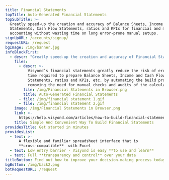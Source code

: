 ```yaml
---
title: Financial Statements
topTitle: Auto-Generated Financial Statements
topSubTitle: >-
  Greatly speed-up the creation and accuracy of Balance Sheets, Income
  Statements, Cash Flow Statements, ratios and KPIs for financial and management
  accounting without wasting time on long error-prone manual setups.
signUpURL: /accounts/signup/
requestURL: /request
bgImage: /img/banner.jpg
infoBlockFirst:
  - descr: "Greatly speed-up the creation and accuracy of Financial Statements without wasting time on long error-prone manual setups.\n\nVisyond automates the creation of:\n\n* Balance Sheets\r\n* Income Statements\r\n* Cash Flow Statements\r\n* Calculations of growth and changes against previous periods\r\n* Financial and management ratios & KPIs\r\n* Depreciation schedules\r\n"
    files:
      - descr: >-
          Visyond’s financial statements greatly reduce the risk of errors and
          time required to prepare Balance Sheets, Income and Cash Flow
          Statements, ratios and KPIs, etc. by automating the build process and
          removing the need for manual checks and audits of the calculations.
        file: /img/Financial Statements in Browser.png
        title: Auto-Generated Financial Statements
      - file: /img/financial statement 1.gif
      - file: /img/financial statement 2.gif
    image: /img/Financial Statements in Browser.png
    link: >-
      https://help.visyond.com/articles/how-to-build-financial-statements-in-visyond/
    title: Simple And Convenient Way To Build Financial Statements
providesTitle: Get started in minutes
providesList:
  - text: >-
      A flexible and familiar spreadsheet interface that is
      **cross-compatible**  with Excel
  - text: Low entry barrier - Visyond is easy **to use and learn**
  - text: Full **transparency and control** over your data
titleBottom: Find out how to improve your decision-making process today
bgBottom: /img/back2.png
botRequestURL: /request
---
```


